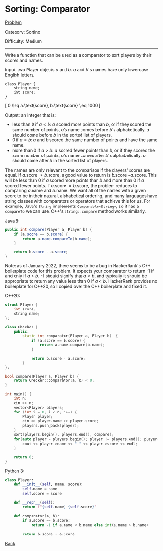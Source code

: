 # Sorting: Comparator

[Problem](https://www.hackerrank.com/challenges/ctci-comparator-sorting/problem)

Category: Sorting

Difficulty: Medium

---

Write a function that can be used as a comparator to sort players by their
scores and names.

Input: two Player objects $a$ and $b$. $a$ and $b$'s names have only lowercase
English letters.

```
class Player {
    string name;
    int score;
}
```

\[ 0 \leq a.\text{score}, b.\text{score} \leq 1000 \]

Output: an integer that is:

- less than 0 if $a < b$: $a$ scored more points than $b$, or if they scored the
same number of points, $a$'s name comes before $b$'s alphabetically. $a$ should
come before $b$ in the sorted list of players.
- 0 if $a = b$: $a$ and $b$ scored the same number of points and have the same
name.
- more than 0 if $a > b$: $a$ scored fewer points than $b$, or if they scored
the same number of points, $a$'s name comes after $b$'s alphabetically. $a$
should come after $b$ in the sorted list of players.

The names are only relevant to the comparison if the players' scores are equal.
If $a$.score $\neq b$.score, a good value to return is $b$.score $- a$.score.
This will be less than 0 if $a$ scored more points than $b$ and more than 0 if
$a$ scored fewer points. If $a$.score $= b$.score, the problem reduces to
comparing $a$.name and $b$.name. We want all of the names with a given score to
be in their natural, alphabetical ordering, and many languages have string
classes with comparators or operators that achieve this for us. For example,
Java's ```String``` implements ```Comparable<String>```, so it has a
```compareTo``` we can use. C++'s ```string::compare``` method works similarly.

Java 8:
```java
public int compare(Player a, Player b) {
    if (a.score == b.score) {
        return a.name.compareTo(b.name);
    }

    return b.score - a.score;
}
```

Note: as of January 2022, there seems to be a bug in HackerRank's C++
boilerplate code for this problem. It expects your comparator to return -1 if
and only if $a > b$. -1 should signify that $a < b$, and typically it should be
appropriate to return any value less than 0 if $a < b$. HackerRank provides no
boilerplate for C++20, so I copied over the C++ boilerplate and fixed it.

C++20:
```cpp
struct Player {
    int score;
    string name;
};

class Checker {
    public:
        static int comparator(Player a, Player b)  {
            if (a.score == b.score) {
                return a.name.compare(b.name);
            }

            return b.score - a.score;
        }
};

bool compare(Player a, Player b) {
    return Checker::comparator(a, b) < 0;
}

int main() {
    int n;
    cin >> n;
    vector<Player> players;
    for (int i = 0; i < n; i++) {
        Player player;
        cin >> player.name >> player.score;
        players.push_back(player);
    }
    sort(players.begin(), players.end(), compare);
    for(auto player = players.begin(); player != players.end(); player++) {
        cout << player->name << " " << player->score << endl;
    }
    
    return 0;
}
```

Python 3:
```python
class Player:
    def __init__(self, name, score):
        self.name = name
        self.score = score
        
    def __repr__(self):
        return f"{self.name} {self.score}"
        
    def comparator(a, b):
        if a.score == b.score:
            return -1 if a.name < b.name else int(a.name > b.name)
            
        return b.score - a.score
```

[Back](../../hackerrank.md)
